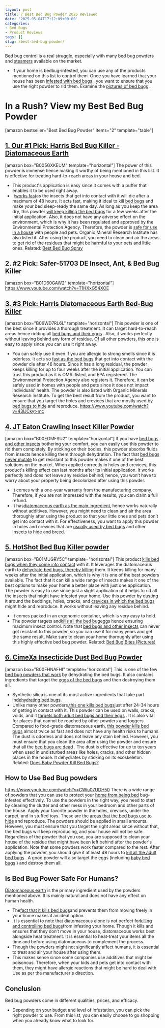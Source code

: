 ```yaml
---
layout: post
title: 7 Best Bed Bug Powder 2025 Reviewed
date: '2025-05-04T17:12:09+00:00'
categories:
- Bed Bugs
- Product Reviews
tags: []
slug: /best-bed-bug-powder/
---
```


Bed bug control is a real struggle, especially with many bed bug powders and
[steamers](https://pestpolicy.com/best-bed-bug-steamer/)
available on the market.
- If your home is bedbug-infested, you can use any of the products mentioned on this list to control them.
Once you have learned that your house has been
[infested with bed bugs](https://pestpolicy.com/how-do-bed-bugs-spread/)
, you want to ensure that you use the right powder to rid them. Examine the
[pictures of bed bugs](https://pestpolicy.com/pictures-of-bed-bugs/)
.
# **In a Rush? View my Best Bed Bug Powder**
[amazon bestseller="Best Bed Bug Powder" items="2" template="table"]
## [1. Our #1 Pick: Harris Bed Bug Killer - Diatomaceous Earth](https://www.amazon.com/dp/B005GXKEUM/?tag=p-policy-20)
[amazon box="B005GXKEUM" template="horizontal"]
The power of this powder is immense hence making it worthy of being mentioned in this list. It is effective for treating hard-to-reach areas in your house and bed.
- This product's application is easy since it comes with a puffer that enables it to be used right away.
- It[works fast](https://pestpolicy.com/how-drain-cleaners-work/)as the insects that get into contact with it will die after a maximum of 48 hours.
It acts fast, making it ideal to kill
[bed bugs](https://pestpolicy.com/does-diatomaceous-earth-kill-bed-bugs/)
and make your bed sleep-ready the same day.
As long as you keep the area dry, this powder
[will keep killing the bed bugs](https://pestpolicy.com/does-lysol-kill-bed-bugs/)
for a few weeks after the initial application.
Also, it does not have any adverse effect on the environment, which is why it has been regulated and approved by the Environmental Protection Agency.
Therefore, the powder is
[safe for use in a house](https://pestpolicy.com/pet-safe-roach-killer/)
with people and pets. Organic Mineral Research Institute has also listed it.
After using the product, you need to clean and air the areas to get rid of the residues that might be harmful to your pets and little ones.
Related:
[Best Bed Bug Spray](https://pestpolicy.com/best-bed-bug-spray/)
## **2. #2 Pick: Safer-51703 DE Insect, Ant, & Bed Bug Killer**
[amazon box="B01D60GAW2" template="horizontal"]
https://www.youtube.com/watch?v=T1HXxG54XOE
## [3. #3 Pick: Harris Diatomaceous Earth Bed-Bug Killer](https://www.amazon.com/dp/B06WD7RL6L/?tag=p-policy-20)
[amazon box="B06WD7RL6L" template="horizontal"]
This powder is one of the best since it provides a thorough treatment.
It can target hard-to-reach areas hence ridding all
[bed bugs and their eggs](https://pestpolicy.com/are-bed-bug-eggs-hard-or-soft/)
.
Also, it works perfectly without leaving behind any form of residue. Of all other powders, this one is easy to apply since you can use it right away.
- You can safely use it even if you are allergic to strong smells since it is odorless.
It acts so
[fast as the bed bugs](https://pestpolicy.com/how-to-get-rid-of-bed-bugs-fast/)
that get into contact with the powder die after 48 hours.
Since it has a long residual, the powder keeps killing for up to four weeks after the initial application.
You can trust this product as it is OMRI listed, and EPA registered. The Environmental Protection Agency also registers it.
Therefore, it can be safely used in homes with people and pets since it does not impact individuals' health. The powder is also listed with Organic Minerals Research Institute.
To get the best result from the product, you want to ensure that you target the holes and crevices that are mostly used by
[bed bugs to hide](https://pestpolicy.com/where-do-bed-bugs-hide/)
and reproduce.
https://www.youtube.com/watch?v=43lJCkyt-mc
## [4. JT Eaton Crawling Insect Killer Powder](https://www.amazon.com/dp/B00EOMFSU2/?tag=p-policy-20)
[amazon box="B00EOMFSU2" template="horizontal"]
If you have
[bed bugs and other insects](https://pestpolicy.com/bed-bugs-vs-mites/)
bothering your comfort, you can easily use this powder to rid them completely.
By sticking on their bodies, this powder absorbs fluids from insects hence killing them through dehydration.
The fact that
[bed bugs never mutate](https://pestpolicy.com/can-bed-bugs-live-outside/)
to get resistant to this powder makes it one of the best solutions on the market.
When applied correctly in holes and crevices, this product's killing effect can last months after its initial application.
It works perfectly and does not leave any residue behind; hence, you won’t have to worry about your property being decolorized after using this powder.
- It comes with a one-year warranty from the manufacturing company. Therefore, if you are not impressed with the results, you can claim a full refund.
- It has[diatomaceous earth as the main ingredient](https://pestpolicy.com/diatomaceous-earth-for-fleas-on-cats/), hence works naturally without additives.
However, you might need to clean and air the area thoroughly after using the product so that your little ones and pets don’t get into contact with it.
For effectiveness, you want to apply this powder in holes and crevices that are
[usually used by bed bugs](https://pestpolicy.com/do-bed-bugs-jump/)
and other insects to hide and breed.
## [5. HotShot Bed Bug Killer powder](https://www.amazon.com/dp/B01MUGRY5C/?tag=p-policy-20)
[amazon box="B01MUGRY5C" template="horizontal"]
This product
[kills bed bugs when they come into contact](https://pestpolicy.com/does-ammonia-kill-bed-bugs/)
with it. It leverages the diatomaceous earth to
[dehydrate bed bugs, thereby killing](https://pestpolicy.com/scabies-vs-bed-bugs/)
them.
It keeps killing for many weeks after the initial application, which is why it is one of the best powders available.
The fact that it can kill a wide range of insects makes it one of the best options to make your home a better place with just one application.
The powder is easy to use since just a slight application of it helps to rid all the insects that might have infested your home.
Use this powder by dusting it around the beddings, holes, cracks, and
[crevices in which the bed bugs](https://pestpolicy.com/bedlam-plus-bed-bug-spray-review/)
might hide and reproduce. It works without leaving any residue behind.
- It comes packed in an ergonomic container, which is very easy to hold.
- The powder targets and[kills all the bed bug](https://pestpolicy.com/does-lavender-kill-bed-bugs/)eggs hence ensuring maximum insect control.
Note that
[bed bugs and other insects](https://pestpolicy.com/best-bed-bug-mattress-encasements/)
can never get resistant to this powder, so you can use it for many years and get the same result. Make sure to clean your home thoroughly after using this highly effective bed bug powder.
Related:
[Bed Bug Bites (Pictures)](https://pestpolicy.com/pictures-of-bed-bug-bites/)
## [6. CimeXa Insecticide Dust Bed Bug Powder](https://www.amazon.com/dp/B00FHNAFHI/?tag=p-policy-20)
[amazon box="B00FHNAFHI" template="horizontal"]
This is one of the few
[bed bug powders that work](https://pestpolicy.com/do-bed-bug-bombs-work/)
by dehydrating the bed bugs. It also contains ingredients that target the
[eggs of the bed bugs](https://pestpolicy.com/bed-bug-eggs/)
and then destroying them all.
- Synthetic silica is one of its most active ingredients that take part in[dehydrating bed bugs](https://pestpolicy.com/what-does-bed-bug-poop-look-like/).
- Unlike many other powders,[this one kills bed bugs](https://pestpolicy.com/does-dryer-kill-bed-bugs/)just after 24-34 hours of getting in contact with it.
This powder can be used on walls, cracks, voids, and it
[targets both adult bed bugs and their eggs](https://pestpolicy.com/how-to-kill-bed-bug-eggs/)
. It is also vital for places that cannot be reached by other powders and foggers.
Compared to food-grade diatomaceous earth,
[this powder kills bed bugs](https://pestpolicy.com/diatomaceous-earth-for-fleas/)
almost twice as fast and does not have any health risks to humans.
The dust is odorless and does not leave any stain behind. However, you must ensure that you clean the area after using the powder and ensure that all the
[bed bugs are dead](https://pestpolicy.com/dead-bed-bugs/)
.
The dust is effective for up to ten years when used in undisturbed areas like holes, cracks, and other hidden places in the house. It dehydrates by sticking on its exoskeleton.
Related:
[Does Baby Powder Kill Bed Bugs?](https://pestpolicy.com/does-baby-powder-kill-bed-bugs/)
## How to Use Bed Bug powders
https://www.youtube.com/watch?v=CWiu07UDH50
There is a wide range of powders that you can use to protect your
[home from being bed](https://pestpolicy.com/home-remedies-for-bed-bugs/)
bug-infested effectively.
To use the powders in the right way, you need to start by clearing the clutter and other mess in your bedroom and other parts of the house.
Apply your favorite powder in the holes, crevices, under the carpet, and in stuffed toys. These are the
[areas that the bed bugs use to hide](https://pestpolicy.com/what-causes-bed-bugs/)
and reproduce.
The powders should be applied in small amounts. However, you must ensure that you target the right areas since without that, the bed bugs will keep reproducing, and your house will not be safe.
Regardless of the powder that you use, you are supposed to clean your house of the residue that might have been left behind after the powder's application.
Note that some powders work faster compared to the rest. After applying the powder, you should give it at least 48 hours to
[kill all the adult bed bugs](https://pestpolicy.com/does-rubbing-alcohol-kill-bed-bugs/)
.
A good powder will also target the eggs (including
[baby bed bugs](https://pestpolicy.com/baby-bed-bugs/)
) and destroy them all.
## Is Bed Bug Power Safe For Humans?
[Diatomaceous earth](https://pestpolicy.com/diatomaceous-earth-for-fleas-on-dogs/)
is the primary ingredient used by the powders mentioned above. It is mainly natural and does not have any effect on human health.
- The[fact that it kills bed bugs](https://pestpolicy.com/what-happens-when-you-squish-a-bed-bug/)and prevents them from moving freely in your home makes it an ideal option.
- It is essential to note that diatomaceous alone is not perfect for[killing and controlling bed bugs](https://pestpolicy.com/does-salt-kill-bed-bugs/)from infesting your home.
Though it kills and ensures that they don’t move in your house, diatomaceous works best alongside heat treatment.
It is essential to heat-treat your items all the time and before using diatomaceous to complement the process.
- Though the powders might not significantly affect humans, it is essential to treat and air your house after using them.
- This makes sense since some companies use additives that might be poisonous.
Therefore, when your kids and pets get into contact with them, they might have allergic reactions that might be hard to deal with. Use as per the manufacturer's direction.
## Conclusion
Bed bug powders come in different qualities, prices, and efficacy.
- Depending on your budget and level of infestation, you can pick the right powder to use.
From this list, you can easily choose to go shopping when you already know what to look for.
